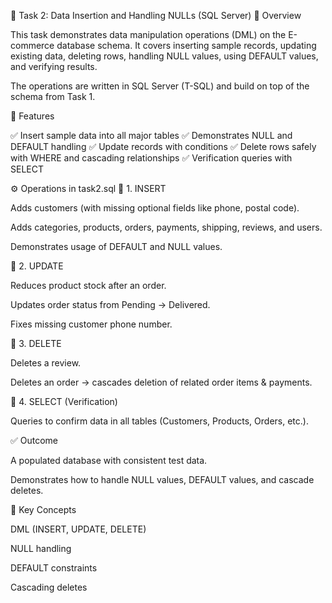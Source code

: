 📘 Task 2: Data Insertion and Handling NULLs (SQL Server)
📌 Overview

This task demonstrates data manipulation operations (DML) on the E-commerce database schema.
It covers inserting sample records, updating existing data, deleting rows, handling NULL values, using DEFAULT values, and verifying results.

The operations are written in SQL Server (T-SQL) and build on top of the schema from Task 1.

📂 Features

✅ Insert sample data into all major tables
✅ Demonstrates NULL and DEFAULT handling
✅ Update records with conditions
✅ Delete rows safely with WHERE and cascading relationships
✅ Verification queries with SELECT

⚙️ Operations in task2.sql
🔹 1. INSERT

Adds customers (with missing optional fields like phone, postal code).

Adds categories, products, orders, payments, shipping, reviews, and users.

Demonstrates usage of DEFAULT and NULL values.

🔹 2. UPDATE

Reduces product stock after an order.

Updates order status from Pending → Delivered.

Fixes missing customer phone number.

🔹 3. DELETE

Deletes a review.

Deletes an order → cascades deletion of related order items & payments.

🔹 4. SELECT (Verification)

Queries to confirm data in all tables (Customers, Products, Orders, etc.).

✅ Outcome

A populated database with consistent test data.

Demonstrates how to handle NULL values, DEFAULT values, and cascade deletes.

🔑 Key Concepts

DML (INSERT, UPDATE, DELETE)

NULL handling

DEFAULT constraints

Cascading deletes
